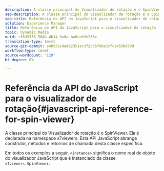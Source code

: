 ```yaml
---
description: A classe principal do Visualizador de rotação é o SpinViewer. Ela é declarada na namespace s7viewers. Esta API JavaScript abrange construtor, métodos e retornos de chamada desta classe específica.
seo-description: A classe principal do Visualizador de rotação é o SpinViewer. Ela é declarada na namespace s7viewers. Esta API JavaScript abrange construtor, métodos e retornos de chamada desta classe específica.
seo-title: Referência de API do JavaScript para o visualizador de rotação
solution: Experience Manager
title: Referência de API do JavaScript para o visualizador de rotação
topic: Dynamic Media
uuid: c38d3336-504b-4b14-9a6a-ba8eab9e2f3e
translation-type: tm+mt
source-git-commit: e4695cc4e882351ec3f2c55fd8a3cfca455bd79d
workflow-type: tm+mt
source-wordcount: '129'
ht-degree: 0%

---
```



# Referência da API do JavaScript para o visualizador de rotação{#javascript-api-reference-for-spin-viewer}

A classe principal do Visualizador de rotação é o SpinViewer. Ela é declarada na namespace s7viewers. Esta API JavaScript abrange construtor, métodos e retornos de chamada desta classe específica.

Em todos os exemplos a seguir, `<instance>` significa o nome real do objeto do visualizador JavaScript que é instanciado da classe `s7viewers.SpinViewer`.
